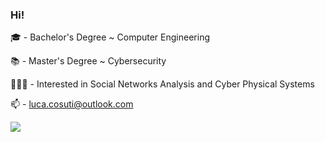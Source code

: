 ### Hi!

🎓 - Bachelor's Degree ~ Computer Engineering  
  
📚 - Master's Degree ~ Cybersecurity  
  
🧑🏼‍💻 - Interested in Social Networks Analysis and Cyber Physical Systems  
  
📫 - luca.cosuti@outlook.com

<p align="left">
  <a href="https://skillicons.dev">
    <img src="https://skillicons.dev/icons?i=linux,md,py,raspberrypi,twitter,vscode,pfsense" />
  </a>
</p>
